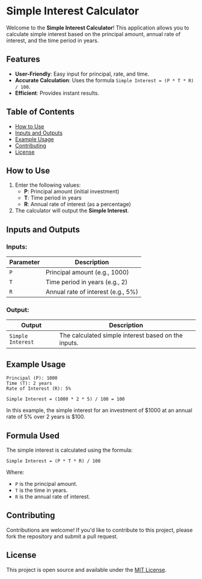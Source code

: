 # Simple Interest Calculator

Welcome to the **Simple Interest Calculator**! This application allows you to calculate simple interest based on the principal amount, annual rate of interest, and the time period in years.

## Features
- **User-Friendly**: Easy input for principal, rate, and time.
- **Accurate Calculation**: Uses the formula `Simple Interest = (P * T * R) / 100`.
- **Efficient**: Provides instant results.

## Table of Contents
- [How to Use](#how-to-use)
- [Inputs and Outputs](#inputs-and-outputs)
- [Example Usage](#example-usage)
- [Contributing](#contributing)
- [License](#license)

## How to Use
1. Enter the following values:
   - **P**: Principal amount (initial investment)
   - **T**: Time period in years
   - **R**: Annual rate of interest (as a percentage)
2. The calculator will output the **Simple Interest**.

## Inputs and Outputs
### Inputs:
| Parameter | Description                          |
|-----------|--------------------------------------|
| `P`       | Principal amount (e.g., 1000)        |
| `T`       | Time period in years (e.g., 2)       |
| `R`       | Annual rate of interest (e.g., 5%)   |

### Output:
| Output           | Description                                         |
|------------------|-----------------------------------------------------|
| `Simple Interest` | The calculated simple interest based on the inputs. |

## Example Usage
```
Principal (P): 1000
Time (T): 2 years
Rate of Interest (R): 5%

Simple Interest = (1000 * 2 * 5) / 100 = 100
```
In this example, the simple interest for an investment of $1000 at an annual rate of 5% over 2 years is $100.

## Formula Used
The simple interest is calculated using the formula:
```
Simple Interest = (P * T * R) / 100
```
Where:
- `P` is the principal amount.
- `T` is the time in years.
- `R` is the annual rate of interest.

## Contributing
Contributions are welcome! If you'd like to contribute to this project, please fork the repository and submit a pull request.

## License
This project is open source and available under the [MIT License](LICENSE).
